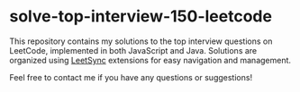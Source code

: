 # solve-top-interview-150-leetcode

This repository contains my solutions to the top interview questions on LeetCode, implemented in both JavaScript and Java. Solutions are organized using [LeetSync](https://github.com/3ba2ii/LeetSync) extensions for easy navigation and management.

Feel free to contact me if you have any questions or suggestions!
